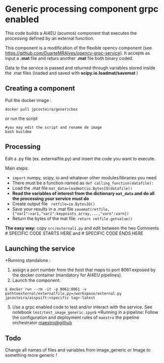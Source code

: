 # Generic processing component grpc enabled
This code builds a AI4EU (acumos) component that executes the processing defined by an external funcition.

This component is a modification of the flexible opencv component (see https://github.com/DuarteMRAlves/opencv-grpc-service).
It accepts as input a **.mat** file and returs another **.mat** file both binary coded. 

Data to the service is passed and returned through variables stored inside the .mat files (loaded and saved with **scipy.io.loadmat/savemat** )

## Creating a component
Pull the docker image :
```shell
docker pull jpcosteira/genericbox
```
or run the script  
```shell
#you may edit the script and rename de image
bash buildme
```
## Processing
Edit a .py file (ex. externalfile.py) and insert the code you want to execute.

Main steps:
- ```import``` numpy, scipy, io and whatever other modules/libraries you need
- There must be a function named as ```def calling_function(datafile):```
- Load the .mat file ```mat_data=loadmat(io.BytesIO(datafile))```
- **Read the variables of interest from the dictionary ```mat_data``` and do all the processing your service must do**
- Create output file ``` retfile=io.BytesIO()```
- Save your results in a .mat file ```savemat(retfile,{"var1":var1,"var2":keypoints_array,...,"varn":varn})```
- Return the bytes of the mat file: ```return retfile.getvalue()```

**The easy way:** copy ```src/external1.py``` and edit between the two Comments # SPECIFIC CODE STARTS HERE and # SPECIFIC CODE ENDS HERE 

## Launching the service
*Running standalone : 
 1. assign a port number from the host that maps to port 8061 exposed by the docker container (mandatory for AI4EU pipelines).
 2. Launch the component: 
```shell
$ docker run --rm -it -p 8061:8061 -v pathtoexternal/externalfile.py=/workspace/external.py jpcosteira/aispsift:<specific tag>-latest
```
3. Use a grpc enabled code to test and/or interact with the service. See notebook ```test/test_image_generic.ipynb```
*Running in a pipeline: Follow the configuration and deployment rules of ```maestro``` the pipeline orchestrator [maestro@github](https://github.com/jpcosteira/maestro)

## Todo
Change all names of files and variables from image_generic or Image to something more generic !
